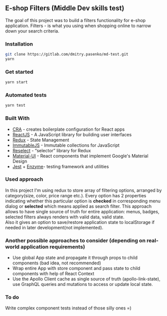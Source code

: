 ## E-shop Filters (Middle Dev skills test)

The goal of this project was to build a filters functionality for e-shop application.
Filters - is what you using when shopping online to narrow down your search criteria.

### Installation

```bash
git clone https://gitlab.com/dmitry.pasenko/md-test.git
yarn
```

### Get started

```bash
yarn start
```

### Automated tests

```bash
yarn test
```

### Built With

* [CRA](https://github.com/facebook/create-react-app) - creates boilerplate configuration for React apps
* [ReactJS](https://reactjs.org/) - A JavaScript library for building user interfaces
* [Redux](https://redux.js.org/) - State Management
* [ImmutableJS](http://facebook.github.io/immutable-js/) - Immutable collections for JavaScript
* [Reselect](https://github.com/reduxjs/reselect) - “selector” library for Redux
* [Material-UI](https://material-ui.com/) - React components that implement Google's Material Design
* [Jest](https://jestjs.io/) + [Enzyme](https://airbnb.io/enzyme/)- testing framework and utilities

### Used approach  

In this project I'm using redux to store array of filtering options, arranged by category(size, color, price range etc.).
Every option has 2 properties indicating whether this particular option is **checked** in corresponding menu dialog or **selected** which means applied as search filter.
This approach allows to have single source of truth for entire application: menus, badges, selected filters always renders with valid data, valid state.      
Also it gives an option to save/restore application state to localStorage if needed in later development(not implemented).

### Another possible approaches to consider (depending on real-world application requirements)

* Use global App state and propagate it through props to child components (bad idea, not recommended)    
* Wrap entire App with store component and pass state to child components with help of React Context
* Use the Apollo Client cache as single source of truth (apollo-link-state), use GraphQL queries and mutations to access or update local state. 

### To do
Write complex component tests instead of those silly ones =)
